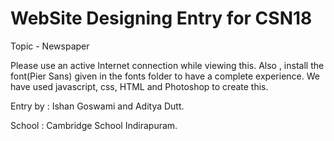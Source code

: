 # WebSite Designing Entry for CSN18
Topic - Newspaper

Please use an active Internet connection while viewing this. 
Also , install the font(Pier Sans) given in the fonts folder to have a complete experience.
We have used javascript, css, HTML and Photoshop to create this.

Entry by : Ishan Goswami and Aditya Dutt.

School : Cambridge School Indirapuram.
